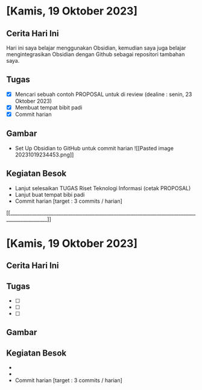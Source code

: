 # [Kamis, 19 Oktober 2023]

## Cerita Hari Ini
Hari ini saya belajar menggunakan Obsidian, kemudian saya juga belajar mengintegrasikan Obsidian dengan Github sebagai repositori tambahan saya.

## Tugas
- [x] Mencari sebuah contoh PROPOSAL untuk di review (dealine : senin, 23 Oktober 2023)
- [x] Membuat tempat bibit padi 
- [x] Commit harian 

## Gambar
- Set Up Obsidian to GitHub untuk commit harian
![[Pasted image 20231019234453.png]]

## Kegiatan Besok
- Lanjut selesaikan TUGAS Riset Teknologi Informasi (cetak PROPOSAL)
- Lanjut buat tempat bibi padi
- Commit harian [target : 3 commits / harian]

[[______________________________________________________________________________________________]]
# [Kamis, 19 Oktober 2023]

## Cerita Hari Ini


## Tugas
- [ ] 
- [ ] 
- [ ] 

## Gambar


## Kegiatan Besok
- 
- 
- Commit harian [target : 3 commits / harian]
